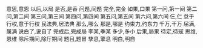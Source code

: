 意思,意恩
以后,以局
是否,是香
问题,间题
完全,完金
如果,口果
第一问,第一间
第二问,第二间
第三问,第三间
第四问,第四间
第五问,第五间
第六问,第六间
仨,仁
怠于行权,意于行权
民法典,居法典
那么,哪么
那是,哪是
约束力,约东力
千万,干万
届满,属满
说白了,说自了
完成后,完成局
李某,季某
多少,多小
后果,局果
待定,待寇
思维,恩维
除斥期间,除厅期间
题目,题冒
孳息,擎息
明白,明自
